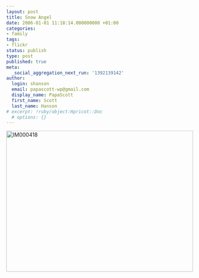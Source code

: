 ```yaml
---
layout: post
title: Snow Angel
date: 2006-01-01 11:18:14.000000000 +01:00
categories:
- family
tags:
- flickr
status: publish
type: post
published: true
meta:
  _social_aggregation_next_run: '1392139142'
author:
  login: shanson
  email: papascott-wp@gmail.com
  display_name: PapaScott
  first_name: Scott
  last_name: Hanson
# excerpt: !ruby/object:Hpricot::Doc
  # options: {}
---
```

<p><a href="http://www.flickr.com/photos/papascott/80140541/" title="Photo Sharing"><img src="http://static.flickr.com/41/80140541_8c83424fb6.jpg" width="500" height="378" alt="IM000418" /></a></p>
